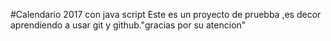 #Calendario 2017 con java script
Este es un proyecto de pruebba ,es decor aprendiendo a usar git y github."gracias por su atencion"
